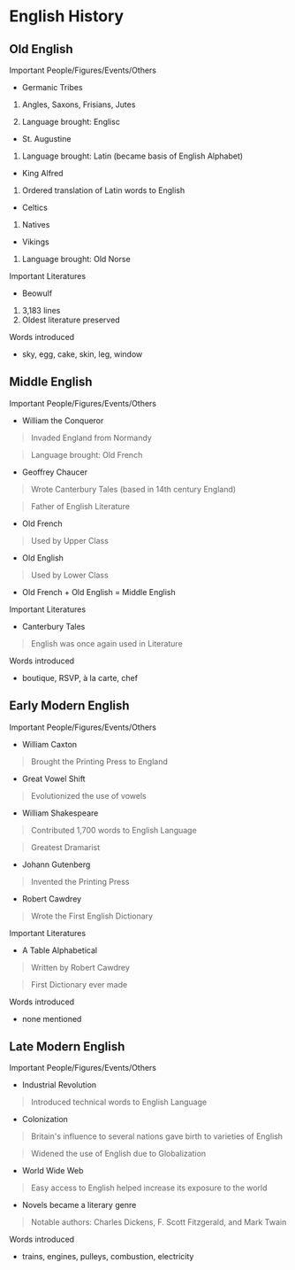 # English History 

## Old English
Important People/Figures/Events/Others
- Germanic Tribes
1. Angles, Saxons, Frisians, Jutes

2. Language brought: Englisc
- St. Augustine
1. Language brought: Latin (became basis of English Alphabet)
- King Alfred 
1. Ordered translation of Latin words to English 
- Celtics
1. Natives
- Vikings 
1. Language brought: Old Norse

Important Literatures 
- Beowulf
1. 3,183 lines
2. Oldest literature preserved 

Words introduced 
- sky, egg, cake, skin, leg, window

## Middle English
Important People/Figures/Events/Others
- William the Conqueror
> Invaded England from Normandy

> Language brought: Old French
- Geoffrey Chaucer
> Wrote Canterbury Tales (based in 14th century England)

> Father of English Literature 
- Old French 
> Used by Upper Class
- Old English 
> Used by Lower Class 
- Old French + Old English = Middle English

Important Literatures 
- Canterbury Tales
> English was once again used in Literature 

Words introduced 
- boutique, RSVP, à la carte, chef

## Early Modern English
Important People/Figures/Events/Others
- William Caxton
> Brought the Printing Press to England 
- Great Vowel Shift
> Evolutionized the use of vowels
- William Shakespeare
> Contributed 1,700 words to English Language 

> Greatest Dramarist
- Johann Gutenberg 
> Invented the Printing Press
- Robert Cawdrey
> Wrote the First English Dictionary 

Important Literatures 
- A Table Alphabetical 
> Written by Robert Cawdrey

> First Dictionary ever made


Words introduced 
- none mentioned

## Late Modern English
Important People/Figures/Events/Others
- Industrial Revolution
> Introduced technical words to English Language
- Colonization
> Britain's influence to several nations gave birth to varieties of English

> Widened the use of English due to Globalization
- World Wide Web 
> Easy access to English helped increase its exposure to the world
- Novels became a literary genre 
> Notable authors: Charles Dickens, F. Scott Fitzgerald, and Mark Twain

Words introduced 
- trains, engines, pulleys, combustion, electricity

